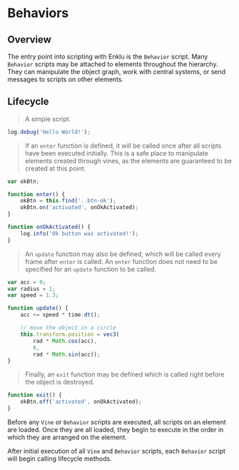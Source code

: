 # Behaviors

## Overview

The entry point into scripting with Enklu is the `Behavior` script. Many `Behavior` scripts may be attached to elements throughout the hierarchy. They can manipulate the object graph, work with central systems, or send messages to scripts on other elements.

## Lifecycle

> A simple script.

```javascript
log.debug('Hello World!');
```

> If an `enter` function is defined, it will be called once after all scripts have been executed initially. This is a safe place to manipulate elements created through vines, as the elements are guaranteed to be created at this point.

```javascript
var okBtn;

function enter() {
	okBtn = this.find('..btn-ok');
	okBtn.on('activated', onOkActivated);
}

function onOkActivated() {
	log.info('Ok button was activated!');
}
```

> An `update` function may also be defined, which will be called every frame after `enter` is called. An `enter` function does not need to be specified for an `update` function to be called.

```javascript
var acc = 0;
var radius = 1;
var speed = 1.3;

function update() {
    acc += speed * time.dt();

    // move the object in a circle
    this.transform.position = vec3(
        rad * Math.cos(acc),
        0,
        rad * Math.sin(acc));
}
```

> Finally, an `exit` function may be defined which is called right before the object is destroyed.

```javascript
function exit() {
	okBtn.off('activated', onOkActivated);
}
```

Before any `Vine` or `Behavior` scripts are executed, all scripts on an element are loaded. Once they are all loaded, they begin to execute in the order in which they are arranged on the element.

After initial execution of all `Vine` and `Behavior` scripts, each `Behavior` script will begin calling lifecycle methods.